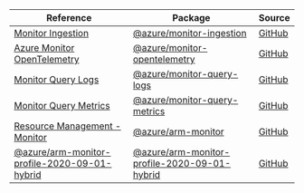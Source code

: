 | Reference | Package | Source |
|---|---|---|
|[Monitor Ingestion](monitor-ingestion-readme.md)|[@azure/monitor-ingestion](https://www.npmjs.com/package/@azure/monitor-ingestion)|[GitHub](https://github.com/Azure/azure-sdk-for-js/blob/main/sdk/monitor/monitor-ingestion)|
|[Azure Monitor OpenTelemetry](monitor-opentelemetry-readme.md)|[@azure/monitor-opentelemetry](https://www.npmjs.com/package/@azure/monitor-opentelemetry)|[GitHub](https://github.com/Azure/azure-sdk-for-js/blob/main/sdk/monitor/monitor-opentelemetry)|
|[Monitor Query Logs](monitor-query-logs-readme.md)|[@azure/monitor-query-logs](https://www.npmjs.com/package/@azure/monitor-query-logs)|[GitHub](https://github.com/Azure/azure-sdk-for-js/blob/main/sdk/monitor/monitor-query-logs)|
|[Monitor Query Metrics](monitor-query-metrics-readme.md)|[@azure/monitor-query-metrics](https://www.npmjs.com/package/@azure/monitor-query-metrics)|[GitHub](https://github.com/Azure/azure-sdk-for-js/blob/main/sdk/monitor/monitor-query-metrics)|
|[Resource Management - Monitor](arm-monitor-readme.md)|[@azure/arm-monitor](https://www.npmjs.com/package/@azure/arm-monitor)|[GitHub](https://github.com/Azure/azure-sdk-for-js/blob/main/sdk/monitor/arm-monitor)|
|[@azure/arm-monitor-profile-2020-09-01-hybrid](arm-monitor-profile-2020-09-01-hybrid-readme.md)|[@azure/arm-monitor-profile-2020-09-01-hybrid](https://www.npmjs.com/package/@azure/arm-monitor-profile-2020-09-01-hybrid)|[GitHub](https://github.com/Azure/azure-sdk-for-js/blob/main/sdk/monitor/arm-monitor-profile-2020-09-01-hybrid)|
